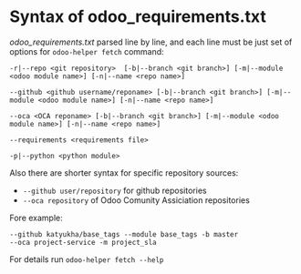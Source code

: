 # Syntax of odoo\_requirements.txt

*odoo_requirements.txt* parsed line by line, and each line
must be just set of options for ```odoo-helper fetch``` command:

```
-r|--repo <git repository>  [-b|--branch <git branch>] [-m|--module <odoo module name>] [-n|--name <repo name>]

--github <github username/reponame> [-b|--branch <git branch>] [-m|--module <odoo module name>] [-n|--name <repo name>]

--oca <OCA reponame> [-b|--branch <git branch>] [-m|--module <odoo module name>] [-n|--name <repo name>]

--requirements <requirements file>

-p|--python <python module>

```

Also there are shorter syntax for specific repository sources:

- ```--github user/repository``` for github repositories
- ```--oca repository``` of Odoo Comunity Assiciation repositories

Fore example:

```
--github katyukha/base_tags --module base_tags -b master
--oca project-service -m project_sla
```

For details run ```odoo-helper fetch --help```


